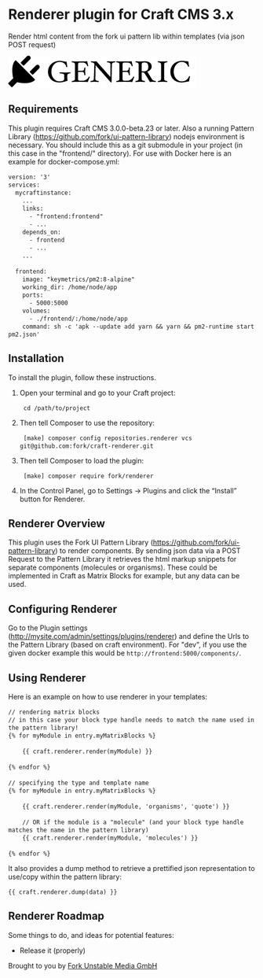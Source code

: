# Renderer plugin for Craft CMS 3.x

Render html content from the fork ui pattern lib within templates (via json POST request)

![Screenshot](resources/img/plugin-logo.png)

## Requirements

This plugin requires Craft CMS 3.0.0-beta.23 or later.
Also a running Pattern Library (https://github.com/fork/ui-pattern-library) nodejs environment is necessary.
You should include this as a git submodule in your project (in this case in the "frontend/" directory).
For use with Docker here is an example for docker-compose.yml:

```
version: '3'
services:
  mycraftinstance:
    ...
    links:
      - "frontend:frontend"
      - ...
    depends_on:
      - frontend
      - ...
    ...      

  frontend:
    image: "keymetrics/pm2:8-alpine"
    working_dir: /home/node/app
    ports:
      - 5000:5000
    volumes:
      - ./frontend/:/home/node/app
    command: sh -c 'apk --update add yarn && yarn && pm2-runtime start pm2.json'
```


## Installation

To install the plugin, follow these instructions.

1. Open your terminal and go to your Craft project:

        cd /path/to/project

2. Then tell Composer to use the repository:

        [make] composer config repositories.renderer vcs git@github.com:fork/craft-renderer.git

3. Then tell Composer to load the plugin:

        [make] composer require fork/renderer

4. In the Control Panel, go to Settings → Plugins and click the “Install” button for Renderer.

## Renderer Overview

This plugin uses the Fork UI Pattern Library (https://github.com/fork/ui-pattern-library) to render components.
By sending json data via a POST Request to the Pattern Library it retrieves the html markup snippets for separate components (molecules or organisms).
These could be implemented in Craft as Matrix Blocks for example, but any data can be used.

## Configuring Renderer

Go to the Plugin settings (http://mysite.com/admin/settings/plugins/renderer) and define the Urls to the Pattern Library (based on craft environment).
For "dev", if you use the given docker example this would be `http://frontend:5000/components/`.

## Using Renderer

Here is an example on how to use renderer in your templates:

```
// rendering matrix blocks
// in this case your block type handle needs to match the name used in the pattern library!
{% for myModule in entry.myMatrixBlocks %}

    {{ craft.renderer.render(myModule) }}

{% endfor %}

// specifying the type and template name
{% for myModule in entry.myMatrixBlocks %}

    {{ craft.renderer.render(myModule, 'organisms', 'quote') }}

    // OR if the module is a "molecule" (and your block type handle matches the name in the pattern library)
    {{ craft.renderer.render(myModule, 'molecules') }}

{% endfor %}
```
It also provides a dump method to retrieve a prettified json representation to use/copy within the pattern library:
```
{{ craft.renderer.dump(data) }}
```

## Renderer Roadmap

Some things to do, and ideas for potential features:

* Release it (properly)

Brought to you by [Fork Unstable Media GmbH](http://fork.de)
